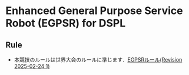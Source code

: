 # Enhanced General Purpose Service Robot (EGPSR) for DSPL

## Rule
* 本競技のルールは世界大会のルールに準じます．[EGPSRルール(Revision 2025-02-24 1)](https://robocupathome.github.io/RuleBook/rulebook/master.pdf#page=64)
